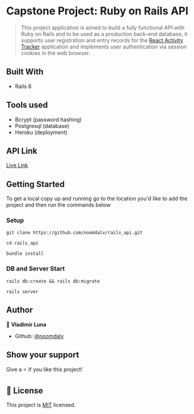 # Capstone Project: Ruby on Rails API

> This project application is aimed to build a fully functional API with Ruby on Rails and to be used as a production back-end database, it supports user registration and entry records for the [React Activity Tracker](https://github.com/noomdalv/react_activity_tracker) application and implements user authentication via session cookies in the web browser.

## Built With

- Rails 6

## Tools used

- Bcrypt (password hashing)
- Postgresql (database)
- Heroku (deployment)


## API Link

[Live Link](https://activitytrackerapi.herokuapp.com/)


## Getting Started

To get a local copy up and running go to the location you'd like to add the project and then run the commands below

### Setup

```console
git clone https://github.com/noomdalv/rails_api.git
```

```console
cd rails_api
```

```console
bundle install
```

### DB and Server Start

```console
rails db:create && rails db:migrate
```

```console
rails server
```

## Author

👤 **Vladimir Luna**

- Github: [@noomdalv](https://github.com/noomdalv)

## Show your support

Give a ⭐️ if you like this project!


## 📝 License

This project is [MIT](https://opensource.org/licenses/MIT) licensed.
​
